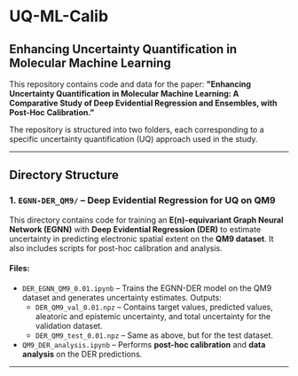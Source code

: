 # UQ-ML-Calib

## Enhancing Uncertainty Quantification in Molecular Machine Learning

This repository contains code and data for the paper:
**"Enhancing Uncertainty Quantification in Molecular Machine Learning: A Comparative Study of Deep Evidential Regression and Ensembles, with Post-Hoc Calibration."**

The repository is structured into two folders, each corresponding to a specific uncertainty quantification (UQ) approach used in the study.

---

## Directory Structure

### 1. `EGNN-DER_QM9/` – Deep Evidential Regression for UQ on QM9
This directory contains code for training an **E(n)-equivariant Graph Neural Network (EGNN)** with **Deep Evidential Regression (DER)** to estimate uncertainty in predicting electronic spatial extent on the **QM9 dataset**. It also includes scripts for post-hoc calibration and analysis.

#### **Files:**
- `DER_EGNN_QM9_0.01.ipynb` – Trains the EGNN-DER model on the QM9 dataset and generates uncertainty estimates. Outputs:
  - `DER_QM9_val_0.01.npz` – Contains target values, predicted values, aleatoric and epistemic uncertainty, and total uncertainty for the validation dataset.
  - `DER_QM9_test_0.01.npz` – Same as above, but for the test dataset.
- `QM9_DER_analysis.ipynb` – Performs **post-hoc calibration** and **data analysis** on the DER predictions.


---


